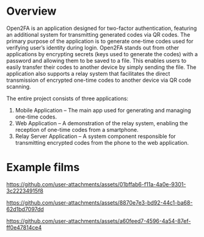 # Overview

Open2FA is an application designed for two-factor authentication, featuring an
additional system for transmitting generated codes via QR codes. The primary purpose of the application is to generate one-time codes used for verifying user’s identity during login. Open2FA stands out from other applications by encrypting secrets (keys used to generate the codes) with a password and allowing them to be saved to a file. This enables users to easily transfer their codes to another device by simply sending the file. The application also supports a relay system that facilitates the direct transmission of encrypted one-time codes to another device via QR code scanning.

The entire project consists of three applications:
1. Mobile Application – The main app used for generating and managing
one-time codes.
2. Web Application – A demonstration of the relay system, enabling the reception of one-time codes from a smartphone.
3. Relay Server Application – A system component responsible for transmitting encrypted codes from the phone to the web application. 

# Example films



https://github.com/user-attachments/assets/01bffab6-f11a-4a0e-9301-3c22234915f8



https://github.com/user-attachments/assets/8870e7e3-bd92-44c1-ba68-62d1bd7097dd



https://github.com/user-attachments/assets/a60feed7-4596-4a54-87ef-ff0e47814ce4

